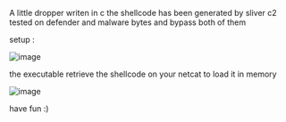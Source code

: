 A little dropper writen in c 
the shellcode has been generated by sliver c2 tested on defender and malware bytes and bypass both of them 

setup : 

![image](https://github.com/user-attachments/assets/9e06d827-d90b-4b1c-aeba-fdf3ee5fd319)

the executable retrieve the shellcode on your netcat to load it in memory 

![image](https://github.com/user-attachments/assets/40d31854-b9c6-487a-8e82-45c20a62c1e1)

have fun :)

